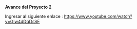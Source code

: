 **Avance del Proyecto 2**

Ingresar al siguiente enlace : https://www.youtube.com/watch?v=GIw4dDqDsSE 

